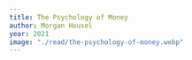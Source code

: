 ```yaml
---
title: The Psychology of Money
author: Morgan Housel
year: 2021
image: "./read/the-psychology-of-money.webp"
---
```

